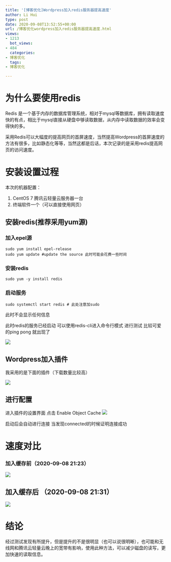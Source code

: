 ```yaml
---
title: '[博客优化]Wordpress加入redis服务器提高速度'
author: Li Hui
type: post
date: 2020-09-08T13:52:55+00:00
url: /博客优化wordpress加入redis服务器提高速度.html
views:
- 1213
  bot_views:
- 484
  categories:
- 博客优化
  tags:
- 博客优化

---
```

# 为什么要使用redis

Redis 是一个基于内存的数据库管理系统，相对于mysql等数据库，拥有读取速度快的有点，相比于mysql直接从硬盘中够读取数据，从内存中读取数据的效率会变得快的多。

采用Redis可以大幅度的提高网页的首屏速度，当然提高Wordpress的首屏速度的方法有很多，比如静态化等等，当然这都是后话，本次记录的是采用redis提高网页的访问速度。

# 安装设置过程

本次的机器配置：

1. CentOS 7 腾讯云轻量云服务器一台
2. 终端软件一个（可以直接使用网页）

## 安装redis(推荐采用yum源)

### 加入epel源

<pre><code class="language-bash">sudo yum install epel-release
sudo yum update #update the source 此时可能会花费一些时间</code></pre>

### 安装redis

<pre><code class="language-bash">sudo yum -y install redis</code></pre>

### 启动服务

<pre><code class="language-bash">sudo systemctl start redis # 此处注意加sudo</code></pre>

此时不会显示任何信息

此时redis的服务已经启动 可以使用redis-cli进入命令行模式 进行测试 比较可爱的ping pong 就出现了

![](https://zimeiti-1253731526.cos.ap-beijing.myqcloud.com/img/blog-redis-ping-pong.png)
## Wordpress加入插件

我采用的是下面的插件（下载数量比较高）

![](https://zimeiti-1253731526.cos.ap-beijing.myqcloud.com/img/blog-wordpress-redis-plugin.png)

## 进行配置

进入插件的设置界面 点击 Enable Object Cache
![](https://zimeiti-1253731526.cos.ap-beijing.myqcloud.com/img/blog-wordpress-redis-plugin-enable.png)

启动后会自动进行连接 当发现connected的时候证明连接成功

# 速度对比

### 加入缓存前（2020-09-08 21:23）

![](https://zimeiti-1253731526.cos.ap-beijing.myqcloud.com/img/blog-wordpress-add-redis-before.png)

## 加入缓存后 （2020-09-08 21:31）

![](https://zimeiti-1253731526.cos.ap-beijing.myqcloud.com/img/blog-wordpress-add-redis-after.png)

# 结论

经过测试发现有所提升，但是提升的不是很明显（也可以说很明晰），也可能和无线网和腾讯云轻量云晚上的宽带有影响，使用此种方法，可以减少磁盘的读写，更加快速的读取信息。
